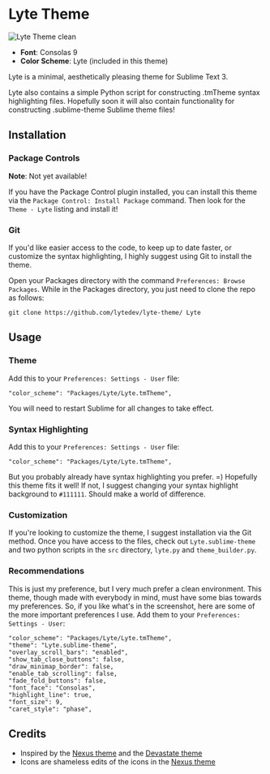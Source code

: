 # Lyte Theme

![Lyte Theme clean][3]

* **Font**: Consolas 9
* **Color Scheme**: Lyte (included in this theme)

Lyte is a minimal, aesthetically pleasing theme for Sublime Text 3.

Lyte also contains a simple Python script for constructing .tmTheme syntax highlighting files. Hopefully soon it will also contain functionality for constructing .sublime-theme Sublime theme files!

## Installation

### Package Controls

**Note**: Not yet available!

If you have the Package Control plugin installed, you can install this theme via the `Package Control: Install Package` command. Then look for the `Theme - Lyte` listing and install it!

### Git

If you'd like easier access to the code, to keep up to date faster, or customize the syntax highlighting, I highly suggest using Git to install the theme.

Open your Packages directory with the command `Preferences: Browse Packages`. While in the Packages directory, you just need to clone the repo as follows:

	git clone https://github.com/lytedev/lyte-theme/ Lyte

## Usage

### Theme

Add this to your `Preferences: Settings - User` file:

    "color_scheme": "Packages/Lyte/Lyte.tmTheme",

You will need to restart Sublime for all changes to take effect.

### Syntax Highlighting

Add this to your `Preferences: Settings - User` file:

    "color_scheme": "Packages/Lyte/Lyte.tmTheme",

But you probably already have syntax highlighting you prefer. =) Hopefully this theme fits it well! If not, I suggest changing your syntax highlight background to `#111111`. Should make a world of difference.

### Customization

If you're looking to customize the theme, I suggest installation via the Git method. Once you have access to the files, check out `Lyte.sublime-theme` and two python scripts in the `src` directory, `lyte.py` and `theme_builder.py`.

### Recommendations

This is just my preference, but I very much prefer a clean environment. This theme, though made with everybody in mind, must have some bias towards my preferences. So, if you like what's in the screenshot, here are some of the more important preferences I use. Add them to your `Preferences: Settings - User`:

    "color_scheme": "Packages/Lyte/Lyte.tmTheme",
    "theme": "Lyte.sublime-theme",
	"overlay_scroll_bars": "enabled",
	"show_tab_close_buttons": false,
    "draw_minimap_border": false,
    "enable_tab_scrolling": false,
    "fade_fold_buttons": false,
    "font_face": "Consolas",
	"highlight_line": true,
    "font_size": 9,
    "caret_style": "phase",

## Credits

* Inspired by the [Nexus theme][1] and the [Devastate theme][2]
* Icons are shameless edits of the icons in the [Nexus theme][1]

[1]: https://github.com/EleazarCrusader/nexus-theme
[2]: https://github.com/vlakarados/devastate
[3]: https://raw.githubusercontent.com/lytedev/lyte-theme/master/assets/screenshots/lyte-theme-small-clean.png
[4]: https://raw.githubusercontent.com/lytedev/lyte-theme/master/assets/screenshots/lyte-theme-fhd-grid.png
